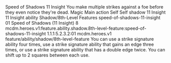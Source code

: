 <ability>
  <name>Speed of Shadows</name>
  <cost>11 Insight</cost>
  <flavor>You make multiple strikes against a foe before they even notice they&apos;re dead.</flavor>
  <keywords>
    <keyword>Magic</keyword>
  </keywords>
  <type>Main action</type>
  <distance>Self</distance>
  <target>Self</target>
  <metadata>
    <class>shadow</class>
    <cost>11 Insight</cost>
    <cost_amount>11</cost_amount>
    <cost_resource>Insight</cost_resource>
    <feature_type>ability</feature_type>
    <file_dpath>Shadow/8th-Level Features</file_dpath>
    <item_id>speed-of-shadows-11-insight</item_id>
    <item_index>01</item_index>
    <item_name>Speed of Shadows (11 Insight)</item_name>
    <level>8</level>
    <scc>mcdm.heroes.v1:feature.ability.shadow.8th-level-feature:speed-of-shadows-11-insight</scc>
    <scdc>1.1.1:5.2.3.2:01</scdc>
    <source>mcdm.heroes.v1</source>
    <type>feature/ability/shadow/8th-level-feature</type>
  </metadata>
  <effects>
    <effect type="mundane">You can use a strike signature ability four times, use a strike signature ability that gains an edge three times, or use a strike signature ability that has a double edge twice. You can shift up to 2 squares between each use.</effect>
  </effects>
</ability>
